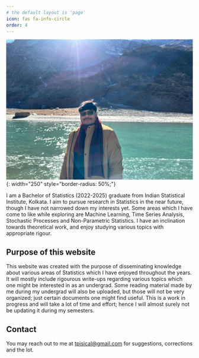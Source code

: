 ```yaml
---
# the default layout is 'page'
icon: fas fa-info-circle
order: 4
---
```


![My Profile Image](/assets/img/pfp.jpg){: width="250" style="border-radius: 50%;"}

I am a Bachelor of Statistics (2022-2025) graduate from Indian Statistical Institute, Kolkata. I aim to pursue research in Statistics in the near future, though I have not narrowed down my interests yet. Some areas which I have come to like while exploring are Machine Learning, Time Series Analysis, Stochastic Processes and Non-Parametric Statistics. I have an inclination towards theoretical work, and enjoy studying various topics with appropriate rigour.

## Purpose of this website

This website was created with the purpose of disseminating knowledge about various areas of Statistics which I have enjoyed throughout the years. It will mostly include rigourous write-ups regarding various topics which one might be interested in as an undergrad. Some reading material made by me during my undergrad will also be uploaded, but those will not be very organized; just certain documents one might find useful. This is a work in progress and will take a lot of time and effort; hence I will almost surely not be updating it during my semesters.

## Contact

You may reach out to me at [tpisical@gmail.com](mailto:tpisical@gmail.com) for suggestions, corrections and the lot.
